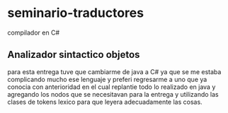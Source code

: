 # seminario-traductores
compilador en C#
<h2>Analizador sintactico objetos</h2>
para esta entrega tuve que cambiarme de java a C# ya que se me estaba complicando mucho ese lenguaje y preferi regresarme a uno que ya conocia con anterioridad
en el cual replantie todo lo realizado en java y agregando los nodos que se necesitavan para la entrega y utilizando las clases de tokens lexico para que leyera adecuadamente las cosas.
